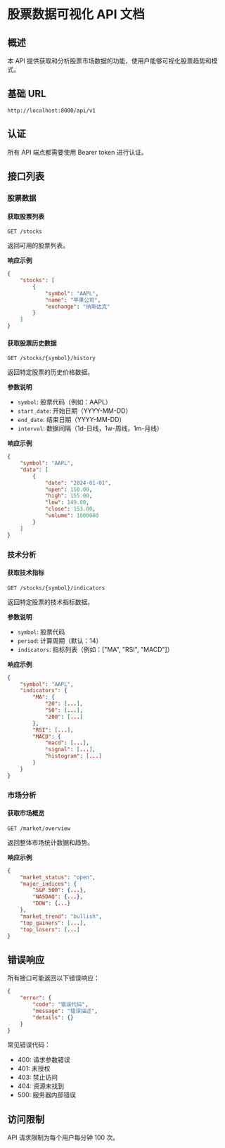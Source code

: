 # 股票数据可视化 API 文档

## 概述
本 API 提供获取和分析股票市场数据的功能，使用户能够可视化股票趋势和模式。

## 基础 URL
```
http://localhost:8000/api/v1
```

## 认证
所有 API 端点都需要使用 Bearer token 进行认证。

## 接口列表

### 股票数据

#### 获取股票列表
```http
GET /stocks
```
返回可用的股票列表。

**响应示例**
```json
{
    "stocks": [
        {
            "symbol": "AAPL",
            "name": "苹果公司",
            "exchange": "纳斯达克"
        }
    ]
}
```

#### 获取股票历史数据
```http
GET /stocks/{symbol}/history
```
返回特定股票的历史价格数据。

**参数说明**
- `symbol`: 股票代码（例如：AAPL）
- `start_date`: 开始日期（YYYY-MM-DD）
- `end_date`: 结束日期（YYYY-MM-DD）
- `interval`: 数据间隔（1d-日线，1w-周线，1m-月线）

**响应示例**
```json
{
    "symbol": "AAPL",
    "data": [
        {
            "date": "2024-01-01",
            "open": 150.00,
            "high": 155.00,
            "low": 149.00,
            "close": 153.00,
            "volume": 1000000
        }
    ]
}
```

### 技术分析

#### 获取技术指标
```http
GET /stocks/{symbol}/indicators
```
返回特定股票的技术指标数据。

**参数说明**
- `symbol`: 股票代码
- `period`: 计算周期（默认：14）
- `indicators`: 指标列表（例如：["MA", "RSI", "MACD"]）

**响应示例**
```json
{
    "symbol": "AAPL",
    "indicators": {
        "MA": {
            "20": [...],
            "50": [...],
            "200": [...]
        },
        "RSI": [...],
        "MACD": {
            "macd": [...],
            "signal": [...],
            "histogram": [...]
        }
    }
}
```

### 市场分析

#### 获取市场概览
```http
GET /market/overview
```
返回整体市场统计数据和趋势。

**响应示例**
```json
{
    "market_status": "open",
    "major_indices": {
        "S&P 500": {...},
        "NASDAQ": {...},
        "DOW": {...}
    },
    "market_trend": "bullish",
    "top_gainers": [...],
    "top_losers": [...]
}
```

## 错误响应
所有接口可能返回以下错误响应：

```json
{
    "error": {
        "code": "错误代码",
        "message": "错误描述",
        "details": {}
    }
}
```

常见错误代码：
- 400: 请求参数错误
- 401: 未授权
- 403: 禁止访问
- 404: 资源未找到
- 500: 服务器内部错误

## 访问限制
API 请求限制为每个用户每分钟 100 次。
